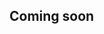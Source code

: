 <properties title="Move a subscription" pageTitle="Move a subscription" description="" authors="mattshel" />

<tags
    ms.service="portalfx"
    ms.workload="portalfx"
    ms.tgt_pltfrm="portalfx"
    ms.devlang="portalfx"
    ms.topic="get-started-article"
    ms.date="07/23/2015" 
    ms.author="mattshel"/> 

<a name="coming-soon"></a>
## Coming soon ##
